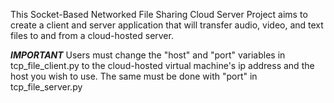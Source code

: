 This Socket-Based Networked File Sharing Cloud Server Project aims to create a client and server application that will transfer audio, video, and text files to and from a cloud-hosted server. 

**_IMPORTANT_**
Users must change the "host" and "port" variables in tcp_file_client.py to the cloud-hosted virtual machine's ip address and the host you wish to use. The same must be done with "port" in tcp_file_server.py
